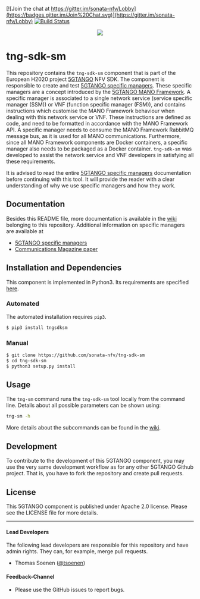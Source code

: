 [![Join the chat at https://gitter.im/sonata-nfv/Lobby](https://badges.gitter.im/Join%20Chat.svg)](https://gitter.im/sonata-nfv/Lobby) [![Build Status](https://jenkins.sonata-nfv.eu/buildStatus/icon?job=tng-sdk-sm-pipeline/master)](https://jenkins.sonata-nfv.eu/job/tng-sdk-sm-pipeline/job/master/)

<p align="center"><img src="https://github.com/sonata-nfv/tng-api-gtw/wiki/images/sonata-5gtango-logo-500px.png" /></p>

# tng-sdk-sm

This repository contains the `tng-sdk-sm` component that is part of the European H2020 project [5GTANGO](http://www.5gtango.eu) NFV SDK. The component is responsible to create and test [5GTANGO specific managers](https://github.com/sonata-nfv/son-mano-framework/wiki/Service-and-Function-Specific-Managers). These specific managers are a concept introduced by the [5GTANGO MANO Framework](https://github.com/sonata-nfv/son-mano-framework). A specific manager is associated to a single network service (service specific manager (SSM)) or VNF (function specific manager (FSM)), and contains instructions which customise the MANO Framework behaviour when dealing with this network service or VNF. These instructions are defined as code, and need to be formatted in accordance with the MANO Framework API. A specific manager needs to consume the MANO Framework RabbitMQ message bus, as it is used for all MANO communications. Furthermore, since all MANO Framework components are Docker containers, a specific manager also needs to be packaged as a Docker container. `tng-sdk-sm` was developed to assist the network service and VNF developers in satisfying all these requirements.

It is advised to read the entire [5GTANGO specific managers](https://github.com/sonata-nfv/son-mano-framework/wiki/Service-and-Function-Specific-Managers) documentation before continuing with this tool. It will provide the reader with a clear understanding of why we use specific managers and how they work.

## Documentation

Besides this README file, more documentation is available in the [wiki](https://github.com/sonata-nfv/tng-sdk-sm/wiki) belonging to this repository. Additional information on specific managers are available at

* [5GTANGO specific managers](https://github.com/sonata-nfv/son-mano-framework/wiki/Service-and-Function-Specific-Managers)
* [Communications Magazine paper](https://ieeexplore.ieee.org/abstract/document/8713806)

## Installation and Dependencies

This component is implemented in Python3. Its requirements are specified [here](https://github.com/sonata-nfv/tng-sdk-sm/blob/master/requirements.txt).

### Automated

The automated installation requires `pip3`.

```bash
$ pip3 install tngsdksm
```

### Manual

```bash
$ git clone https://github.com/sonata-nfv/tng-sdk-sm
$ cd tng-sdk-sm
$ python3 setup.py install
```

## Usage

The `tng-sm` command runs the `tng-sdk-sm` tool locally from the command line. Details about all possible parameters can be shown using:

```bash
tng-sm -h
```

More details about the subcommands can be found in the [wiki](https://github.com/sonata-nfv/tng-sdk-sm/wiki/Usage).

## Development

To contribute to the development of this 5GTANGO component, you may use the very same development workflow as for any other 5GTANGO Github project. That is, you have to fork the repository and create pull requests.

## License

This 5GTANGO component is published under Apache 2.0 license. Please see the LICENSE file for more details.

---
#### Lead Developers

The following lead developers are responsible for this repository and have admin rights. They can, for example, merge pull requests.

- Thomas Soenen ([@tsoenen](https://github.com/tsoenen))

#### Feedback-Channel

* Please use the GitHub issues to report bugs.
